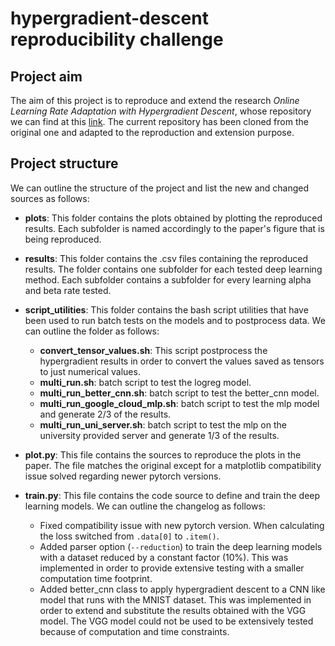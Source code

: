 # hypergradient-descent reproducibility challenge 

## Project aim
The aim of this project is to reproduce and extend the research
*Online Learning Rate Adaptation with Hypergradient Descent*, whose
repository we can find at this
[link](https://github.com/gbaydin/hypergradient-descent). 
The current repository has been cloned from the original one and
adapted to the reproduction and extension purpose.

## Project structure
We can outline the structure of the project and list the new and
changed sources as follows:

- __plots__: This folder contains the plots obtained by plotting the
  reproduced results. Each subfolder is named accordingly to the
  paper's figure that is being reproduced. 
- __results__: This folder contains the .csv files containing the
  reproduced results. The folder contains one subfolder for each
  tested deep learning method. Each subfolder contains a subfolder for
  every learning alpha and beta rate tested.
- __script_utilities__: This folder contains the bash script utilities
  that have been used to run batch tests on the models and to
  postprocess data. We can outline the folder as follows:
	  
  - __convert\_tensor\_values.sh__: This script postprocess the
	hypergradient results in order to convert the values saved as
	tensors to just numerical values.
  - __multi\_run.sh__: batch script to test the logreg model.
  - __multi\_run\_better\_cnn.sh__: batch script to test the
		better_cnn model.
  - __multi\_run\_google\_cloud\_mlp.sh__: batch script to test the
		mlp model and generate 2/3 of the results.
  - __multi\_run\_uni\_server.sh__: batch script to test the mlp on
        the university provided server and generate 1/3 of the
        results. 
	  
- __plot.py__: This file contains the sources to reproduce the plots
  in the paper. The file matches the original except for a
  matplotlib compatibility issue solved regarding newer pytorch
  versions.
- __train.py__: This file contains the code source to define and train
  the deep learning models. We can outline the changelog as follows:
  - Fixed compatibility issue with new pytorch version. When
	calculating the loss switched from `.data[0]` to `.item()`.
  - Added parser option (`--reduction`) to train the deep learning
	models with a dataset reduced by a constant factor (10%). This
	was implemented in order to provide extensive testing with a
	smaller computation time footprint.
  - Added better_cnn class to apply hypergradient descent to a CNN
	  like model that runs with the MNIST dataset. This was
	  implemented in order to extend and substitute the results
	  obtained with the VGG model. The VGG model could not be used
	  to be extensively tested because of computation and time
	  constraints.
